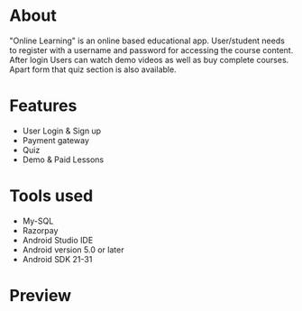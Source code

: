 
# About

"Online Learning" is an online based educational app. User/student needs to register with a username and password for accessing the course content.  After login
Users can watch demo videos as well as buy complete courses. Apart form that quiz section is also available.

# Features

* User Login & Sign up
* Payment gateway
* Quiz
* Demo & Paid Lessons

# Tools used

* My-SQL
* Razorpay
* Android Studio IDE
* Android version 5.0 or later
* Android SDK 21-31

# Preview
